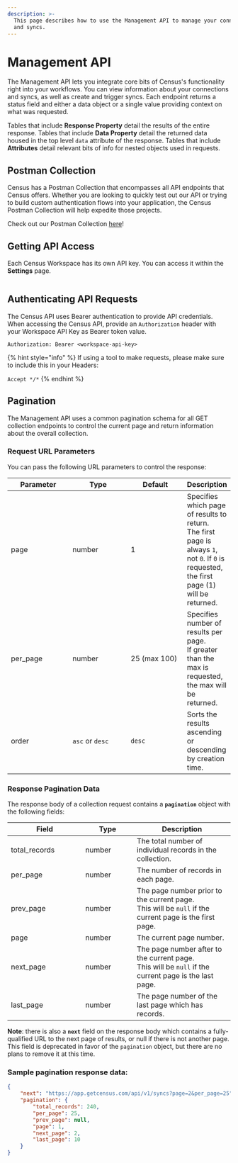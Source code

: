 ```yaml
---
description: >-
  This page describes how to use the Management API to manage your connections
  and syncs.
---
```


# Management API

The Management API lets you integrate core bits of Census's functionality right into your workflows. You can view information about your connections and syncs, as well as create and trigger syncs. Each endpoint returns a status field and either a data object or a single value providing context on what was requested.

Tables that include **Response Property** detail the results of the entire response. Tables that include **Data Property** detail the returned data housed in the top level `data` attribute of the response. Tables that include **Attributes** detail relevant bits of info for nested objects used in requests.

## Postman Collection <img src="../../../.gitbook/assets/postman-icon-svgrepo-com.svg" alt="" data-size="line">

Census has a Postman Collection that encompasses all API endpoints that Census offers.  Whether you are looking to quickly test out our API or trying to build custom authentication flows into your application, the Census Postman Collection will help expedite those projects.

Check out our Postman Collection [here](https://www.postman.com/getcensus/workspace/census-api/overview)!

## Getting API Access

Each Census Workspace has its own API key. You can access it within the **Settings** page.

<figure><img src="../../../.gitbook/assets/CleanShot 2022-10-24 at 11.46.55@2x.png" alt=""><figcaption></figcaption></figure>

## Authenticating API Requests

The Census API uses Bearer authentication to provide API credentials. When accessing the Census API, provide an `Authorization` header with your Workspace API Key as Bearer token value.

`Authorization: Bearer <workspace-api-key>`

{% hint style="info" %}
If using a tool to make requests, please make sure to include this in your Headers:

`Accept */*`
{% endhint %}

## Pagination

The Management API uses a common pagination schema for all GET collection endpoints to control the current page and return information about the overall collection.

### Request URL Parameters

You can pass the following URL parameters to control the response:

<table><thead><tr><th width="144">Parameter</th><th width="144">Type</th><th width="138">Default</th><th>Description</th></tr></thead><tbody><tr><td>page</td><td>number</td><td>1</td><td>Specifies which page of results to return. <br>The first page is always <code>1</code>, not <code>0</code>. If <code>0</code> is requested, the first page (1) will be returned.</td></tr><tr><td>per_page</td><td>number</td><td>25 (max 100)</td><td>Specifies number of results per page.<br>If greater than the max is requested, the max will be returned.</td></tr><tr><td>order</td><td><code>asc</code> or <code>desc</code></td><td><code>desc</code></td><td>Sorts the results ascending or descending by creation time.</td></tr></tbody></table>

### Response Pagination Data

The response body of a collection request contains a **`pagination`** object with the following fields:

<table><thead><tr><th width="152">Field</th><th width="100.33333333333331">Type</th><th>Description</th></tr></thead><tbody><tr><td>total_records</td><td>number</td><td>The total number of individual records in the collection.</td></tr><tr><td>per_page</td><td>number</td><td>The number of records in each page.</td></tr><tr><td>prev_page</td><td>number</td><td>The page number prior to the current page.<br>This will be <code>null</code> if the current page is the first page.</td></tr><tr><td>page</td><td>number</td><td>The current page number.</td></tr><tr><td>next_page</td><td>number</td><td>The page number after to the current page.<br>This will be <code>null</code> if the current page is the last page.</td></tr><tr><td>last_page</td><td>number</td><td>The page number of the last page which has records.</td></tr></tbody></table>

**Note**: there is also a **`next`** field on the response body which contains a fully-qualified URL to the next page of results, or null if there is not another page. This field is deprecated in favor of the `pagination` object, but there are no plans to remove it at this time.

### Sample pagination response data:

```json
{
    "next": "https://app.getcensus.com/api/v1/syncs?page=2&per_page=25",
    "pagination": {
        "total_records": 240,
        "per_page": 25,
        "prev_page": null,
        "page": 1,
        "next_page": 2,
        "last_page": 10
    }
}
```
